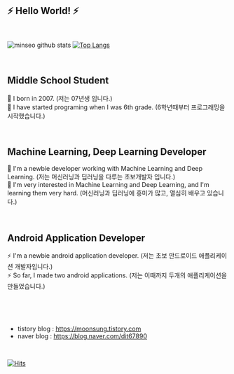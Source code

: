 
<h2>⚡ Hello World! ⚡</h2>

<br/>

![minseo github stats](https://github-readme-stats.vercel.app/api?username=moonsung1234&show_icons=true )
[![Top Langs](https://github-readme-stats.vercel.app/api/top-langs/?username=moonsung1234&langs_count=6&layout=compact&show_icons=true)](https://github.com/Kinesys/github-readme-stats)

<br/>

<h2>Middle School Student</h2>

💬 I born in 2007. (저는 07년생 입니다.)
<br/>
💬 I have started programing when I was 6th grade. (6학년때부터 프로그래밍을 시작했습니다.)

<br/>

<h2>Machine Learning, Deep Learning Developer</h2>

🌱 I'm a newbie developer working with Machine Learning and Deep Learning. (저는 머신러닝과 딥러닝을 다루는 초보개발자 입니다.)
<br/>
🌱 I'm very interested in Machine Learning and Deep Learning, and I'm learning them very hard. (머신러닝과 딥러닝에 흥미가 많고, 열심히 배우고 있습니다.)

<br/>

<h2>Android Application Developer</h2>

⚡ I'm a newbie android application developer. (저는 초보 안드로이드 애플리케이션 개발자입니다.)
<br/>
⚡ So far, I made two android applications. (저는 이때까지 두개의 애플리케이션을 만들었습니다.)

<br/>
<br/>
<br/>

- tistory blog : https://moonsung.tistory.com
- naver blog : https://blog.naver.com/dit67890
  
<br/>

[![Hits](https://hits.seeyoufarm.com/api/count/incr/badge.svg?url=https%3A%2F%2Fgithub.com%2Fmoonsung1234%2Fmoonsung1234&count_bg=%2379C83D&title_bg=%23555555&icon=&icon_color=%23E7E7E7&title=hits&edge_flat=false)](https://hits.seeyoufarm.com)
